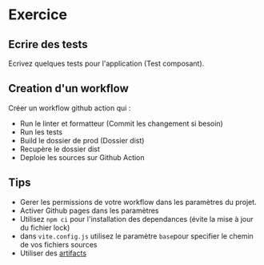 # Exercice

## Ecrire des tests

Ecrivez quelques tests pour l'application (Test composant).

## Creation d'un workflow

Créer un workflow github action qui :

- Run le linter et formatteur (Commit les changement si besoin)
- Run les tests
- Build le dossier de prod (Dossier dist)
- Recupère le dossier dist 
- Deploie les sources sur Github Action

## Tips

- Gerer les permissions de votre workflow dans les paramètres du projet.
- Activer Github pages dans les paramètres
- Utilisez `npm ci` pour l'installation des dependances (évite la mise à jour du fichier lock)
- dans `vite.config.js` utilisez le paramètre `base`pour specifier le chemin de vos fichiers sources
- Utiliser des [artifacts](https://docs.github.com/en/actions/using-workflows/storing-workflow-data-as-artifacts)

